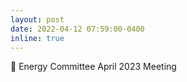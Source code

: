 ```yaml
---
layout: post
date: 2022-04-12 07:59:00-0400
inline: true
---
```


:memo: Energy Committee April 2023 Meeting
